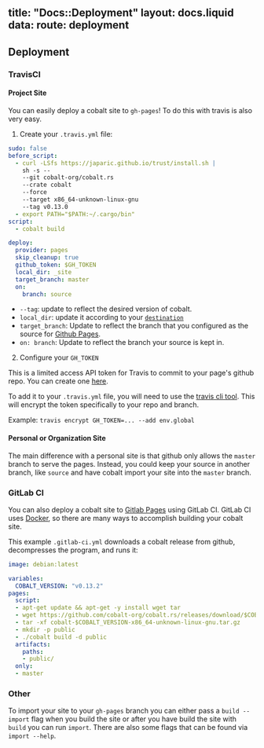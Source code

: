 title: "Docs::Deployment"
layout: docs.liquid
data:
  route: deployment
---
## Deployment

### TravisCI

#### Project Site

You can easily deploy a cobalt site to `gh-pages`! To do this with travis is
also very easy.

1. Create your `.travis.yml` file:

```yml
sudo: false
before_script:
  - curl -LSfs https://japaric.github.io/trust/install.sh |
    sh -s --
    --git cobalt-org/cobalt.rs
    --crate cobalt
    --force
    --target x86_64-unknown-linux-gnu
    --tag v0.13.0
  - export PATH="$PATH:~/.cargo/bin"
script:
  - cobalt build

deploy:
  provider: pages
  skip_cleanup: true
  github_token: $GH_TOKEN
  local_dir: _site
  target_branch: master
  on:
    branch: source
```

- `--tag`: update to reflect the desired version of cobalt.
- `local_dir`: update it according to your [`destination`](/docs/config.html)
- `target_branch`: Update to reflect the branch that you configured as the source for [Github Pages](https://pages.github.com/).
- `on: branch`: Update to reflect the branch your source is kept in.

2. Configure your `GH_TOKEN`

This is a limited access API token for Travis to commit to your page's github repo.  You can create one [here](https://github.com/settings/tokens).

To add it to your `.travis.yml` file, you will need to use the [travis cli
tool](https://github.com/travis-ci/travis.rb#the-travis-client-).  This will
encrypt the token specifically to your repo and branch.

Example:
`travis encrypt GH_TOKEN=... --add env.global`

#### Personal or Organization Site

The main difference with a personal site is that github only allows
the `master` branch to serve the pages.  Instead, you could
keep your source in another branch, like `source` and have
cobalt import your site into the `master` branch.

### GitLab CI

You can also deploy a cobalt site to [Gitlab Pages](http://pages.gitlab.io/)
using GitLab CI.  GitLab CI uses [Docker](https://docs.docker.com), so there
are many ways to accomplish building your cobalt site.

This example `.gitlab-ci.yml` downloads a cobalt release from github, decompresses
the program, and runs it:

```yml
image: debian:latest

variables:
  COBALT_VERSION: "v0.13.2"
pages:
  script:
  - apt-get update && apt-get -y install wget tar
  - wget https://github.com/cobalt-org/cobalt.rs/releases/download/$COBALT_VERSION/cobalt-$COBALT_VERSION-x86_64-unknown-linux-gnu.tar.gz
  - tar -xf cobalt-$COBALT_VERSION-x86_64-unknown-linux-gnu.tar.gz
  - mkdir -p public
  - ./cobalt build -d public
  artifacts:
    paths:
    - public/
  only:
  - master
```

### Other

To import your site to your `gh-pages` branch you can either
pass a `build --import` flag when you build the site or after
you have build the site with `build` you can run
`import`. There are also some flags that can be found via
`import --help`.

